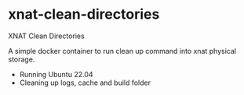 # xnat-clean-directories
XNAT Clean Directories

A simple docker container to run clean up command into xnat physical storage.

- Running Ubuntu 22.04
- Cleaning up logs, cache and build folder
